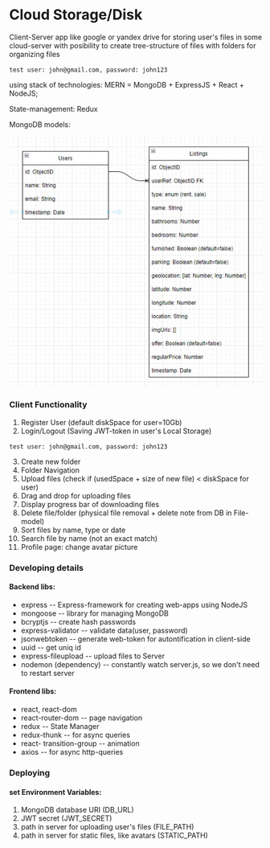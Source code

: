 # Cloud Storage/Disk
Client-Server app like google or yandex drive for storing user's files in some cloud-server with posibility to create tree-structure of files with folders for organizing files
```
test user: john@gmail.com, password: john123
```
using stack of technologies:  MERN = MongoDB + ExpressJS + React + NodeJS;

State-management: Redux

MongoDB models:

![DB Schema](https://github.com/Lerik13/house-marketplace/blob/master/schema_firebase_db.jpg?raw=true "DB Schema")

### Client Functionality
1. Register User (default diskSpace for user=10Gb)
2. Login/Logout (Saving JWT-token in user's Local Storage)
```
test user: john@gmail.com, password: john123
```
3. Create new folder
4. Folder Navigation
5. Upload files (check if (usedSpace + size of new file) < diskSpace for user)
6. Drag and drop for uploading files
7. Display progress bar of downloading files
8. Delete file/folder (physical file removal + delete note from DB in File-model)
9. Sort files by name, type or date
10. Search file by name (not an exact match)
11. Profile page: change avatar picture
                                                                    
### Developing details
#### Backend libs:
- express -- Express-framework for creating web-apps using NodeJS
- mongoose -- library for managing MongoDB
- bcryptjs -- create hash passwords
- express-validator -- validate data(user, password)
- jsonwebtoken -- generate web-token for autontification in client-side
- uuid -- get uniq id
- express-fileupload -- upload files to Server
- nodemon (dependency) -- constantly watch server.js, so we don't need to restart server

#### Frontend libs:
  - react, react-dom
  - react-router-dom -- page navigation
  - redux -- State Manager
  - redux-thunk -- for async queries
  - react- transition-group -- animation
  - axios -- for async http-queries

### Deploying
#### set Environment Variables:
1. MongoDB database URI (DB_URL)
2. JWT secret (JWT_SECRET)
3. path in server for uploading user's files (FILE_PATH)
4. path in server for static files, like avatars (STATIC_PATH)
